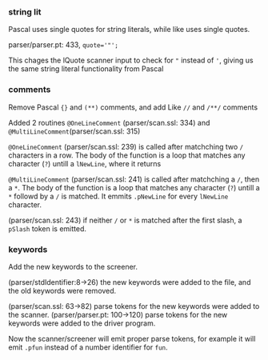 ### string lit
Pascal uses single quotes for string literals, while like uses single quotes. 

parser/parser.pt: 433, `quote='"';`

This chages the lQuote scanner input to check for `"` instead of `'`, giving us the same string literal functionality from Pascal

### comments
Remove Pascal `{}` and `(**)` comments, and add Like `//` and `/**/` comments

Added 2 routines `@OneLineComment` (parser/scan.ssl: 334) and `@MultiLineComment`(parser/scan.ssl: 315)

`@OneLineComment` (parser/scan.ssl: 239) is called after matchching two `/` characters in a row. The body of the function is a loop that matches any character (`?`) untill a `lNewLine`, where it returns

`@MultiLineComment` (parser/scan.ssl: 241) is called after matchching a `/`, then a `*`. The body of the function is a loop that matches any character (`?`) untill a `*` followd by a `/` is matched. It emmits `.pNewLine` for every `lNewLine` character.

(parser/scan.ssl: 243) if neither `/` or `*` is matched after the first slash, a `pSlash` token is emitted. 

### keywords
Add the new keywords to the screener. 

(parser/stdIdentifier:8->26) the new keywords were added to the file, and the old keywords were removed.

(parser/scan.ssl: 63->82) parse tokens for the new keywords were added to the scanner.
(parser/parser.pt: 100->120) parse tokens for the new keywords were added to the driver program.

Now the scanner/screener will emit proper parse tokens, for example it will emit `.pfun` instead of a number identifier for `fun`.